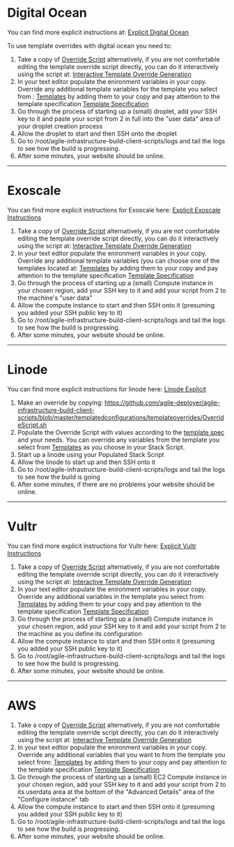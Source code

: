 # Digital Ocean

You can find more explicit instructions at: [Explicit Digital Ocean](https://www.codebreakers.uk/code-for-you-to-break/agile-deployment-toolkit/demonstrations/template-override-method-demo/explicit-instructions-digital-ocean)

To use template overrides with digital ocean you need to:

1. Take a copy of [Override Script](https://github.com/agile-deployer/agile-infrastructure-build-client-scripts/blob/master/templatedconfigurations/templateoverrides/OverrideScript.sh) alternatively, if you are not comfortable editing the template override script directly, you can do it interactively using the script at: [Interactive Template Override Generation](https://github.com/agile-deployer/agile-infrastructure-build-client-scripts/blob/master/helperscripts/GenerateOverrideTemplate.sh)
2. In your text editor populate the enironment variables in your copy. Override any additional template variables for the template you select from : [Templates](https://github.com/agile-deployer/agile-infrastructure-build-client-scripts/blob/master/templatedconfigurations/templates/digitalocean) by adding them to your copy and pay attention to the template specification [Template Specification](https://github.com/agile-deployer/agile-infrastructure-build-client-scripts/blob/master/templatedconfigurations/specification.md)
3. Go through the process of starting up a (small) droplet, add your SSH key to it and paste your script from 2 in full into the "user data" area of your droplet creation process
4. Allow the droplet to start and then SSH onto the droplet
5. Go to /root/agile-infrastructure-build-client-scripts/logs and tail the logs to see how the build is progressing. 
6. After some minutes, your website should be online.

--------------------------------------------------------------

# Exoscale

You can find more explicit instructions for Exoscale here: [Explicit Exoscale Instructions](https://www.codebreakers.uk/code-for-you-to-break/agile-deployment-toolkit/demonstrations/template-override-method-demo/explicit-instructions-exoscale)

1. Take a copy of [Override Script](https://github.com/agile-deployer/agile-infrastructure-build-client-scripts/blob/master/templatedconfigurations/templateoverrides/OverrideScript.sh) alternatively, if you are not comfortable editing the template override script directly, you can do it interactively using the script at: [Interactive Template Override Generation](https://github.com/agile-deployer/agile-infrastructure-build-client-scripts/blob/master/helperscripts/GenerateOverrideTemplate.sh)
2. In your text editor populate the enironment variables in your copy. Override any additional template variables (you can choose one of the templates located at: [Templates](https://github.com/agile-deployer/agile-infrastructure-build-client-scripts/blob/master/templatedconfigurations/templates/exoscale) by adding them to your copy and pay attention to the template specification [Template Specification](https://github.com/agile-deployer/agile-infrastructure-build-client-scripts/blob/master/templatedconfigurations/specification.md)
3. Go through the process of starting up a (small) Compute instance in your chosen region, add your SSH key to it and add your script from 2 to the machine's "user data"
4. Allow the compute instance to start and then SSH onto it (presuming you added your SSH public key to it)
5. Go to /root/agile-infrastructure-build-client-scripts/logs and tail the logs to see how the build is progressing. 
6. After some minutes, your website should be online.

--------------------------------------------------------------

# Linode

You can find more explicit instructions for linode here: [Linode Explicit](https://www.codebreakers.uk/code-for-you-to-break/agile-deployment-toolkit/demonstrations/template-override-method-demo/explicit-instructions-linode)
1. Make an override by copying: https://github.com/agile-deployer/agile-infrastructure-build-client-scripts/blob/master/templatedconfigurations/templateoverrides/OverrideScript.sh
2. Populate the Override Script with values according to the [template spec](https://github.com/agile-deployer/agile-infrastructure-build-client-scripts/blob/master/templatedconfigurations/specification.md) and your needs. You can override any variables from the template you select from [Templates](https://github.com/agile-deployer/agile-infrastructure-build-client-scripts/blob/master/templatedconfigurations/templates/linode) as you choose in your Stack Script. 
3. Start up a linode using your Populated Stack Script
4. Allow the linode to start up and then SSH onto it
5. Go to /root/agile-infrastructure-build-client-scripts/logs and tail the logs to see how the build is going
6. After some minutes, if there are no problems your website should be online. 

---------------------

# Vultr

You can find more explicit instructions for Vultr here: [Explicit Vultr Instructions](https://www.codebreakers.uk/code-for-you-to-break/agile-deployment-toolkit/demonstrations/template-override-method-demo/explicit-instructions-vultr)

1. Take a copy of [Override Script](https://github.com/agile-deployer/agile-infrastructure-build-client-scripts/blob/master/templatedconfigurations/templateoverrides/OverrideScript.sh) alternatively, if you are not comfortable editing the template override script directly, you can do it interactively using the script at: [Interactive Template Override Generation](https://github.com/agile-deployer/agile-infrastructure-build-client-scripts/blob/master/helperscripts/GenerateOverrideTemplate.sh)
2. In your text editor populate the enironment variables in your copy. Override any additional variables in the template you select from: [Templates](https://github.com/agile-deployer/agile-infrastructure-build-client-scripts/blob/master/templatedconfigurations/templates/vultr) by adding them to your copy and pay attention to the template specification [Template Specification](https://github.com/agile-deployer/agile-infrastructure-build-client-scripts/blob/master/templatedconfigurations/specification.md)
3. Go through the process of starting up a (small) Compute instance in your chosen region, add your SSH key to it and add your script from 2 to the machine as you define its configuration
4. Allow the compute instance to start and then SSH onto it (presuming you added your SSH public key to it)
5. Go to /root/agile-infrastructure-build-client-scripts/logs and tail the logs to see how the build is progressing. 
6. After some minutes, your website should be online.

--------------------------

# AWS

1. Take a copy of [Override Script](https://github.com/agile-deployer/agile-infrastructure-build-client-scripts/blob/master/templatedconfigurations/templateoverrides/OverrideScript.sh) alternatively, if you are not comfortable editing the template override script directly, you can do it interactively using the script at: [Interactive Template Override Generation](https://github.com/agile-deployer/agile-infrastructure-build-client-scripts/blob/master/helperscripts/GenerateOverrideTemplate.sh)
2. In your text editor populate the enironment variables in your copy. Override any additional variables that you want to from the template you select from: [Templates](https://github.com/agile-deployer/agile-infrastructure-build-client-scripts/blob/master/templatedconfigurations/templates/aws) by adding them to your copy and pay attention to the template specification [Template Specification](https://github.com/agile-deployer/agile-infrastructure-build-client-scripts/blob/master/templatedconfigurations/specification.md)
3. Go through the process of starting up a (small) EC2 Compute instance in your chosen region, add your SSH key to it and add your script from 2 to its userdata area at the bottom of the "Advanced Details" area of the "Configure instance" tab
4. Allow the compute instance to start and then SSH onto it (presuming you added your SSH public key to it)
5. Go to /root/agile-infrastructure-build-client-scripts/logs and tail the logs to see how the build is progressing. 
6. After some minutes, your website should be online.

